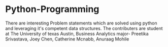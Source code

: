 # Python-Programming

There are interesting Problem statements which are solved using python and leveraging it's competent data structures. 
The contributers are student at The University of texas Austin, Business Analytics major- Preetika Srivastava, Joey Chen, Catherine Mcnabb, Anuraag Mohile
